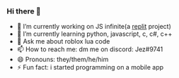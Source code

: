 ### Hi there 👋
- 🔭 I’m currently working on JS infinite(a [replit](https://repl.it/) project)
- 🌱 I’m currently learning python, javascript, c, c#, c++
- 💬 Ask me about roblox lua code
- 📫 How to reach me: dm me on discord: Jez#9741
- 😄 Pronouns: they/them/he/him
- ⚡ Fun fact: i started programming on a mobile app

<!--
**jez13/jez13** is a ✨ _special_ ✨ repository because its `README.md` (this file) appears on your GitHub profile.

Here are some ideas to get you started:

- 🔭 I’m currently working on ...
- 🌱 I’m currently learning ...
- 👯 I’m looking to collaborate on ...
- 🤔 I’m looking for help with ...
- 💬 Ask me about ...
- 📫 How to reach me: ...
- 😄 Pronouns: ...
- ⚡ Fun fact: ...
-->

